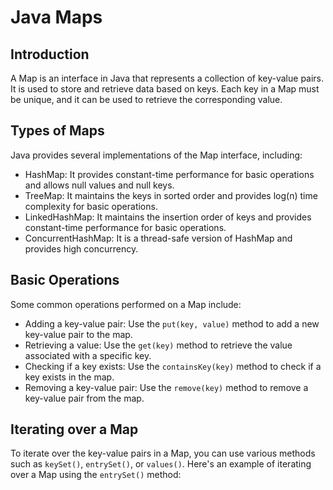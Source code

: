 # Java Maps

## Introduction
A Map is an interface in Java that represents a collection of key-value pairs. It is used to store and retrieve data based on keys. Each key in a Map must be unique, and it can be used to retrieve the corresponding value.

## Types of Maps
Java provides several implementations of the Map interface, including:
- HashMap: It provides constant-time performance for basic operations and allows null values and null keys.
- TreeMap: It maintains the keys in sorted order and provides log(n) time complexity for basic operations.
- LinkedHashMap: It maintains the insertion order of keys and provides constant-time performance for basic operations.
- ConcurrentHashMap: It is a thread-safe version of HashMap and provides high concurrency.

## Basic Operations
Some common operations performed on a Map include:
- Adding a key-value pair: Use the `put(key, value)` method to add a new key-value pair to the map.
- Retrieving a value: Use the `get(key)` method to retrieve the value associated with a specific key.
- Checking if a key exists: Use the `containsKey(key)` method to check if a key exists in the map.
- Removing a key-value pair: Use the `remove(key)` method to remove a key-value pair from the map.

## Iterating over a Map
To iterate over the key-value pairs in a Map, you can use various methods such as `keySet()`, `entrySet()`, or `values()`. Here's an example of iterating over a Map using the `entrySet()` method:
